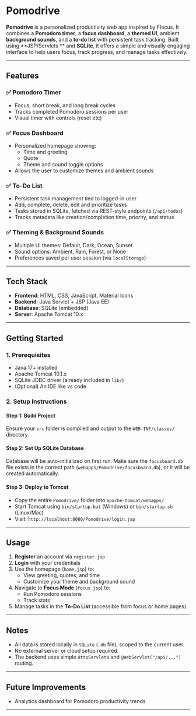 # Pomodrive

**Pomodrive** is a personalized productivity web app inspired by Flocus. It combines a **Pomodoro timer**, a **focus dashboard**, a **themed UI**, ambient **background sounds**, and a **to-do list** with persistent task tracking. Built using **JSP/Servlets ** and **SQLite**, it offers a simple and visually engaging interface to help users focus, track progress, and manage tasks effectively.

---

## Features

### ✅ Pomodoro Timer
- Focus, short break, and long break cycles
- Tracks completed Pomodoro sessions per user
- Visual timer with controls (reset etc)

### ✅ Focus Dashboard
- Personalized homepage showing:
  - Time and greeting
  - Quote 
  - Theme and sound toggle options
- Allows the user to customize themes and ambient sounds

### ✅ To-Do List
- Persistent task management tied to logged-in user
- Add, complete, delete, edit and prioritize tasks
- Tasks stored in SQLite, fetched via REST-style endpoints (`/api/todos`)
- Tracks metadata like creation/completion time, priority, and status

### ✅ Theming & Background Sounds
- Multiple UI themes: Default, Dark, Ocean, Sunset
- Sound options: Ambient, Rain, Forest, or None
- Preferences saved per user session (via `localStorage`)

---

## Tech Stack

- **Frontend**: HTML, CSS, JavaScript, Material Icons
- **Backend**: Java Servlet + JSP (Java EE)
- **Database**: SQLite (embedded)
- **Server**: Apache Tomcat 10.x
 
---

## Getting Started

### 1. Prerequisites
- Java 17+ installed
- Apache Tomcat 10.1.x
- SQLite JDBC driver (already included in `lib/`)
- (Optional) An IDE like vs code

### 2. Setup Instructions

#### Step 1: Build Project
Ensure your `src` folder is compiled and output to the `WEB-INF/classes/` directory.

#### Step 2: Set Up SQLite Database
Database will be auto-initialized on first run.
Make sure the `focusboard.db` file exists in the correct path (`webapps/Pomodrive/focusboard.db`), or it will be created automatically.

#### Step 3: Deploy to Tomcat
- Copy the entire `Pomodrive/` folder into `apache-tomcat/webapps/`
- Start Tomcat using `bin/startup.bat` (Windows) or `bin/startup.sh` (Linux/Mac)
- Visit: `http://localhost:8080/Pomodrive/login.jsp`

---

## Usage

1. **Register** an account via `register.jsp`
2. **Login** with your credentials
3. Use the homepage (`home.jsp`) to:
   - View greeting, quotes, and time
   - Customize your theme and background sound
4. Navigate to **Focus Mode** (`focus.jsp`) to:
   - Run Pomodoro sessions
   - Track stats
5. Manage tasks in the **To-Do List** (accessible from focus or home pages)

--- 

## Notes

- All data is stored locally in `SQLite` (`.db` file), scoped to the current user.
- No external server or cloud setup required.
- The backend uses simple `HttpServlet`s and `@WebServlet("/api/...")` routing.

---

## Future Improvements
 
- Analytics dashboard for Pomodoro productivity trends 

--- 